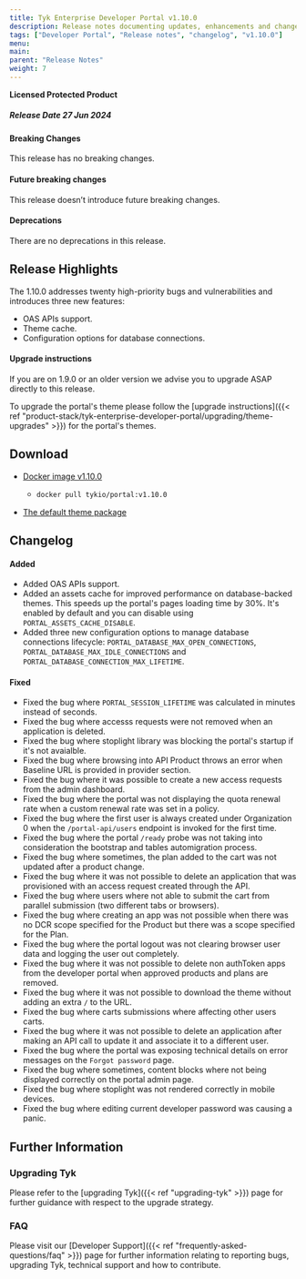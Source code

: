 ```yaml
---
title: Tyk Enterprise Developer Portal v1.10.0
description: Release notes documenting updates, enhancements and changes for Tyk Enterprise Developer Portal v1.10.0
tags: ["Developer Portal", "Release notes", "changelog", "v1.10.0"]
menu:
main:
parent: "Release Notes"
weight: 7
---
```


**Licensed Protected Product**

##### Release Date 27 Jun 2024

#### Breaking Changes
This release has no breaking changes.

#### Future breaking changes
This release doesn’t introduce future breaking changes.

#### Deprecations
There are no deprecations in this release.

## Release Highlights
The 1.10.0 addresses twenty high-priority bugs and vulnerabilities and introduces three new features:
- OAS APIs support.
- Theme cache. 
- Configuration options for database connections.

#### Upgrade instructions
If you are on 1.9.0 or an older version we advise you to upgrade ASAP directly to this release.

To upgrade the portal's theme please follow the [upgrade instructions]({{< ref "product-stack/tyk-enterprise-developer-portal/upgrading/theme-upgrades" >}}) for the portal's themes.

## Download
- [Docker image v1.10.0](https://hub.docker.com/r/tykio/portal/tags?page=&page_size=&ordering=&name=v1.10.0)
  - ```bash
    docker pull tykio/portal:v1.10.0
    ```
- [The default theme package](https://github.com/TykTechnologies/portal-default-theme/releases/tag/1.10.0)

## Changelog
#### Added
- Added OAS APIs support. 
- Added an assets cache for improved performance on database-backed themes. This speeds up the portal's pages loading time by 30%. It's enabled by default and you can disable using `PORTAL_ASSETS_CACHE_DISABLE`.
- Added three new configuration options to manage database connections lifecycle: `PORTAL_DATABASE_MAX_OPEN_CONNECTIONS`, `PORTAL_DATABASE_MAX_IDLE_CONNECTIONS` and `PORTAL_DATABASE_CONNECTION_MAX_LIFETIME`.

#### Fixed
- Fixed the bug where `PORTAL_SESSION_LIFETIME` was calculated in minutes instead of seconds.
- Fixed the bug where accesss requests were not removed when an application is deleted.
- Fixed the bug where stoplight library was blocking the portal's startup if it's not avaialble.
- Fixed the bug where browsing into API Product throws an error when Baseline URL is provided in provider section.
- Fixed the bug where it was possible to create a new access requests from the admin dashboard.
- Fixed the bug where the portal was not displaying the quota renewal rate when a custom renewal rate was set in a policy.
- Fixed the bug where the first user is always created under Organization 0 when the `/portal-api/users` endpoint is invoked for the first time.
- Fixed the bug where the portal `/ready` probe was not taking into consideration the bootstrap and tables automigration process.
- Fixed the bug where sometimes, the plan added to the cart was not updated after a product change.
- Fixed the bug where it was not possible to delete an application that was provisioned with an access request created through the API.
- Fixed the bug where users where not able to submit the cart from parallel submission (two different tabs or browsers). 
- Fixed the bug where creating an app was not possible when there was no DCR scope specified for the Product but there was a scope specified for the Plan.
- Fixed the bug where the portal logout was not clearing browser user data and logging the user out completely.
- Fixed the bug where it was not possible to delete non authToken apps from the developer portal when approved products and plans are removed.
- Fixed the bug where it was not possible to download the theme without adding an extra `/` to the URL.
- Fixed the bug where carts submissions where affecting other users carts.
- Fixed the bug where it was not possible to delete an application after making an API call to update it and associate it to a different user.
- Fixed the bug where the portal was exposing technical details on error messages on the `Forgot password` page.
- Fixed the bug where sometimes, content blocks where not being displayed correctly on the portal admin page.
- Fixed the bug where stoplight was not rendered correctly in mobile devices.
- Fixed the bug where editing current developer password was causing a panic.

## Further Information

### Upgrading Tyk
Please refer to the [upgrading Tyk]({{< ref "upgrading-tyk" >}}) page for further guidance with respect to the upgrade strategy.

### FAQ
Please visit our [Developer Support]({{< ref "frequently-asked-questions/faq" >}}) page for further information relating to reporting bugs, upgrading Tyk, technical support and how to contribute.
